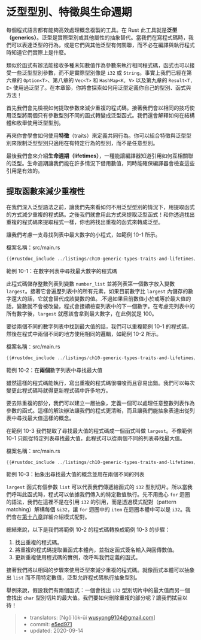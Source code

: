 # 泛型型別、特徵與生命週期

每個程式語言都有能夠高效處理概念複製的工具。在 Rust 此工具就是**泛型（generics）**。泛型是實際型別或其他屬性的抽象替代。當我們在寫程式碼時，我們可以表達泛型的行為，或是它們與其他泛型有何關聯，而不必在編譯與執行程式時知道它們實際上是什麼。

類似於函式有辦法能接收多種未知數值作為參數來執行相同程式碼，函式也可以接受一些泛型型別參數，而不是實際型別像是 `i32` 或 `String`。事實上我們已經在第六章的 `Option<T>`、第八章的 `Vec<T>` 和 `HashMap<K, V>` 以及第九章的 `Result<T, E>` 使用過泛型了。在本章節，你將會探索如何用泛型定義你自己的型別、函式與方法！

首先我們會先檢視如何提取參數來減少重複的程式碼。接著我們會以相同的技巧使用泛型將兩個只有參數型別不同的函式轉變成泛型函式。我們還會解釋如何在結構體和枚舉使用泛型型別。

再來你會學會如何使用**特徵**（traits）來定義共同行為。你可以組合特徵與泛型型別來限制泛型型別只適用在有特定行為的型別，而不是任意型別。

最後我們會來介紹**生命週期（lifetimes）**，一種能讓編譯器知道引用如何互相關聯的泛型。生命週期讓我們能在許多情況下借用數值，同時能確保編譯器會檢查這些引用是有效的。

## 提取函數來減少重複性

在我們深入泛型語法之前，讓我們先來看如何不用泛型型別的情況下，用提取函式的方式減少重複的程式碼。之後我們就會用此方式來提取泛型函式！和你透過找出重複的程式碼來提取程式一樣，你也將找出重複的函式來轉成泛型。

讓我們考慮一支尋找列表中最大數字的小程式，如範例 10-1 所示。

<span class="filename">檔案名稱：src/main.rs</span>

```rust
{{#rustdoc_include ../listings/ch10-generic-types-traits-and-lifetimes/listing-10-01/src/main.rs:here}}
```

<span class="caption">範例 10-1：在數字列表中尋找最大數字的程式碼</span>

此程式碼儲存整數列表到變數 `number_list` 並將列表第一個數字放入變數 `largest`。接著它會遍歷列表中的所有元素，如果目前數字比 `largest` 內儲存的數字還大的話，它就會替代成該變數的值。.不過如果目前數值小於或等於最大值的話，變數就不會被改變，程式會接續檢查列表中的下一個數字。在考慮完列表中的所有數字後，`largest` 就應該會拿到最大數字，在此例就是 100。

要從兩個不同的數字列表中找到最大值的話，我們可以重複範例 10-1 的程式碼，然後在程式中兩個不同的地方使用相同的邏輯，如範例 10-2 所示。

<span class="filename">檔案名稱：src/main.rs</span>

```rust
{{#rustdoc_include ../listings/ch10-generic-types-traits-and-lifetimes/listing-10-02/src/main.rs}}
```

<span class="caption">範例 10-2：在**兩個**數字列表中尋找最大值</span>

雖然這樣的程式碼能執行，寫出重複的程式碼很囉唆而且容易出錯。我們可以每次變更此程式碼時就得更新程式碼中許多地方。

要去除重複的部分，我們可以建立一層抽象，定義一個可以處理任意整數列表作為參數的函式。這樣的解決辦法讓我們的程式更清晰，而且讓我們能抽象表達出從列表中尋找最大值這樣的概念。

在範例 10-3 我們提取了尋找最大值的程式碼成一個函式叫做 `largest`。不像範例 10-1 只能從特定列表尋找最大值，此程式可以從兩個不同的列表尋找最大值。

<span class="filename">檔案名稱：src/main.rs</span>

```rust
{{#rustdoc_include ../listings/ch10-generic-types-traits-and-lifetimes/listing-10-03/src/main.rs:here}}
```

<span class="caption">範例 10-3：抽象出尋找最大值的概念並用在兩個不同的列表</span>

`largest` 函式有個參數 `list` 可以代表我們傳遞給函式的 `i32` 型別切片。所以當我們呼叫此函式時，程式可以依據我們傳入的特定數值執行。先不用擔心 `for` 迴圈的語法，我們在這裡不是在引用 `i32` 的引用，而是透過模式配對（pattern matching）解構每個 `&i32`，讓 `for` 迴圈中的 `item` 在迴圈本體中可以是 `i32`。我們會在[第十八章][ch18]<!-- ignore -->詳細介紹模式配對。

總結來說，以下是我們將範例 10-2 的程式碼轉換成範例 10-3 的步驟：

1. 找出重複的程式碼。
2. 將重複的程式碼提取置函式本體內，並指定函式簽名輸入與回傳數值。
3. 更新重複使用程式碼的實例，改呼叫我們定義的函式。

接著我們將以相同的步驟來使用泛型來減少重複的程式碼。就像函式本體可以抽象出 `list` 而不用特定數值，泛型允許程式碼執行抽象型別。

舉例來說，假設我們有兩個函式：一個會找出 `i32` 型別切片中的最大值而另一個會找出 `char` 型別切片的最大值。我們要如何刪除重複的部分呢？讓我們拭目以待！

[ch18]: ch18-00-patterns.html

> - translators: [Ngô͘ Io̍k-ūi <wusyong9104@gmail.com>]
> - commit: [e5ed971](https://github.com/rust-lang/book/blob/e5ed97128302d5fa45dbac0e64426bc7649a558c/src/ch10-00-generics.md)
> - updated: 2020-09-14

